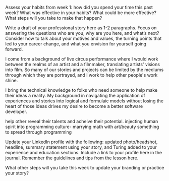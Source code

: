 
Assess your habits from week 1: how did you spend your time this past week? What was effective in your habits? What could be more effective? What steps will you take to make that happen?

Write a draft of your professional story here as 1-2 paragraphs. Focus on answering the questions who are you, why are you here, and what’s next? Consider how to talk about your motives and values, the turning points that led to your career change, and what you envision for yourself going forward.

I come from a background of live circus performance where I would work between the realms of an artist and a filmmaker, translating artists' visions into film. So many of our stories and projects can be limited by the mediums through which they are portrayed, and I work to help other people's work shine. 

I bring the technical knowledge to folks who need someone to help make their ideas a reality. My background in navigating the application of experiences and stories into logical and formulaic models without losing the heart of those ideas drives my desire to become a better software developer.


help other reveal their talents and acheive their potential. injecting human spirit into programming culture- marrying math with art/beauty something to spread through programming



Update your LinkedIn profile with the following: updated photo/headshot, headline, summary statement using your story, and Turing added to your experience and education sections. Include a link to your profile here in the journal. Remember the guidelines and tips from the lesson here.

What other steps will you take this week to update your branding or practice your story?

